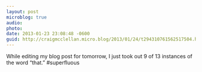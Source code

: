 ```yaml
---
layout: post
microblog: true
audio: 
photo: 
date: 2013-01-23 23:08:48 -0600
guid: http://craigmcclellan.micro.blog/2013/01/24/t294310761562517504.html
---
```

While editing my blog post for tomorrow, I just took out 9 of 13 instances of the word “that.” #superfluous
